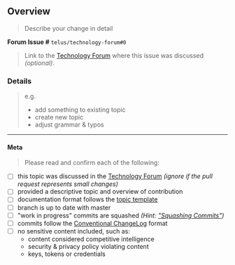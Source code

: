 ## Overview

> Describe your change in detail

**Forum Issue #** `telus/technology-forum#0`
> Link to the [Technology Forum][technology-forum] where this issue was discussed _(optional)_.

### Details

> e.g.
> - add something to existing topic
> - create new topic
> - adjust grammar & typos

---

#### Meta

> Please read and confirm each of the following:

- [ ] this topic was discussed in the [Technology Forum][technology-forum] _(ignore if the pull request represents small changes)_
- [ ] provided a descriptive topic and overview of contribution
- [ ] documentation format follows the [topic template][template]
- [ ] branch is up to date with master
- [ ] "work in progress" commits are squashed _(Hint: ["Squashing Commits"][guide-squash])_
- [ ] commits follow the [Conventional ChangeLog][conventional-changelog] format
- [ ] no sensitive content included, such as:
  - content considered competitive intelligence
  - security & privacy policy violating content
  - keys, tokens or credentials

[template]: https://github.com/telus/reference-architecture/blob/master/.template.md
[conventional-changelog]: https://github.com/conventional-changelog/conventional-changelog/tree/master/packages/conventional-changelog-angular
[guide-squash]: https://git-scm.com/book/id/v2/Git-Tools-Rewriting-History
[technology-forum]: https://github.com/telus/technology-forum]
